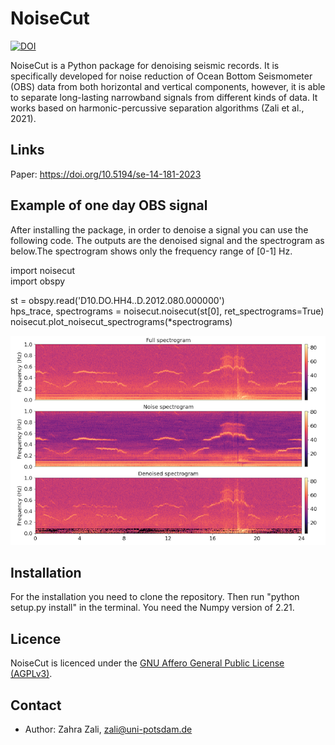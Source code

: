 # NoiseCut
[![DOI](https://zenodo.org/badge/478924343.svg)](https://zenodo.org/badge/latestdoi/478924343)

NoiseCut is a Python package for denoising seismic records. It is specifically developed for noise reduction of Ocean Bottom Seismometer (OBS) data from both horizontal and vertical components, however, it is able to separate long-lasting narrowband signals from different kinds of data. It works based on harmonic-percussive
separation algorithms (Zali et al., 2021).

## Links
Paper: https://doi.org/10.5194/se-14-181-2023

## Example of one day OBS signal
After installing the package, in order to denoise a signal you can use the following code. The outputs are the denoised signal and the spectrogram as below.The spectrogram shows only the frequency range of [0-1] Hz.

import noisecut                                                                                                                                                          
import obspy

st = obspy.read('D10.DO.HH4..D.2012.080.000000')                                                                                       
hps_trace, spectrograms = noisecut.noisecut(st[0], ret_spectrograms=True)                                                  
noisecut.plot_noisecut_spectrograms(*spectrograms)

![network architecture](Example-spectrograms.png)

## Installation

For the installation you need to clone the repository. Then run "python setup.py install" in the terminal. 
You need the Numpy version of 2.21.

## Licence

NoiseCut is licenced under the [GNU Affero General Public License
(AGPLv3)](LICENSE).

## Contact

* Author: Zahra Zali, zali@uni-potsdam.de
